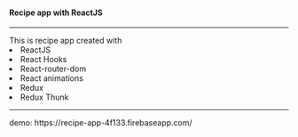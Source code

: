 <h4>Recipe app with ReactJS</h4>
<hr/>
This is recipe app created with 
<li>ReactJS</li>
<li>React Hooks</li>
<li>React-router-dom</li>
<li>React animations</li> 
<li>Redux</li>
<li>Redux Thunk</li> 
<hr/>
demo: https://recipe-app-4f133.firebaseapp.com/
